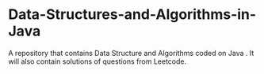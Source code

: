 # Data-Structures-and-Algorithms-in-Java
A repository that contains Data Structure and Algorithms coded on Java . It will also contain solutions of questions from Leetcode.
